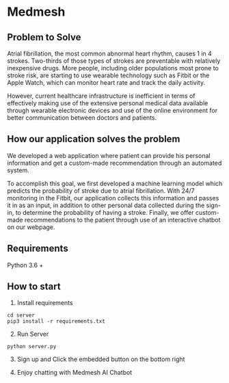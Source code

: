# Medmesh

## Problem to Solve

Atrial fibrillation, the most common abnormal heart rhythm, causes 1 in 4 strokes. Two-thirds of those types of strokes are preventable with relatively inexpensive drugs. More people, including older populations most prone to stroke risk, are starting to use wearable technology such as Fitbit or the Apple Watch, which can monitor heart rate and track the daily activity.

However, current healthcare infrastructure is inefficient in terms of effectively making use of the extensive personal medical data available through wearable electronic devices and use of the online environment for better communication between doctors and patients.

## How our application solves the problem

We developed a web application where patient can provide his personal information and get a custom-made recommendation through an automated system.

To accomplish this goal, we first developed a machine learning model which predicts the probability of stroke due to atrial fibrillation. With 24/7 monitoring in the Fitbit, our application collects this information and passes it in as an input, in addition to other personal data collected during the sign-in, to determine the probability of having a stroke.
Finally, we offer custom-made recommendations to the patient through use of an interactive chatbot on our webpage.

## Requirements

Python 3.6 +

## How to start

1. Install requirements

```
cd server
pip3 install -r requirements.txt
```

2. Run Server

```
python server.py
```

3. Sign up and Click the embedded button on the bottom right

4. Enjoy chatting with Medmesh AI Chatbot
